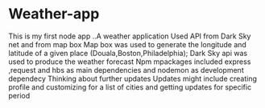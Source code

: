 # Weather-app
This is my first node app ..A weather application
Used API from Dark Sky net and from map box
Map box was used to generate the longitude and latitude of a given place (Douala,Boston,Philadelphia);
Dark Sky api was used to produce the weather forecast
Npm mpackages included express ,request and hbs as main dependencies and nodemon as development dependecy
Thinking about further updates
Updates might include creating profile and customizing for a list of cities and getting updates for specific period
